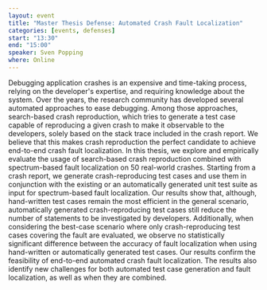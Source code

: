 ```yaml
---
layout: event
title: "Master Thesis Defense: Automated Crash Fault Localization"
categories: [events, defenses]
start: "13:30"
end: "15:00"
speaker: Sven Popping
where: Online
---
```


Debugging application crashes is an expensive and time-taking process, relying on the developer's expertise, and requiring knowledge about the system.
Over the years, the research community has developed several automated approaches to ease debugging.
Among those approaches, search-based crash reproduction, which tries to generate a test case capable of reproducing a given crash to make it observable to the developers, solely based on the stack trace included in the crash report.
We believe that this makes crash reproduction the perfect candidate to achieve end-to-end crash fault localization.
In this thesis, we explore and empirically evaluate the usage of search-based crash reproduction combined with spectrum-based fault localization on 50 real-world crashes.
Starting from a crash report, we generate crash-reproducing test cases and use them in conjunction with the existing or an automatically generated unit test suite as input for spectrum-based fault localization.
Our results show that, although, hand-written test cases remain the most efficient in the general scenario, automatically generated crash-reproducing test cases still reduce the number of statements to be investigated by developers.
Additionally, when considering the best-case scenario where only crash-reproducing test cases covering the fault are evaluated, we observe no statistically significant difference between the accuracy of fault localization when using hand-written or automatically generated test cases.
Our results confirm the feasibility of end-to-end automated crash fault localization.
The results also identify new challenges for both automated test case generation and fault localization, as well as when they are combined.
